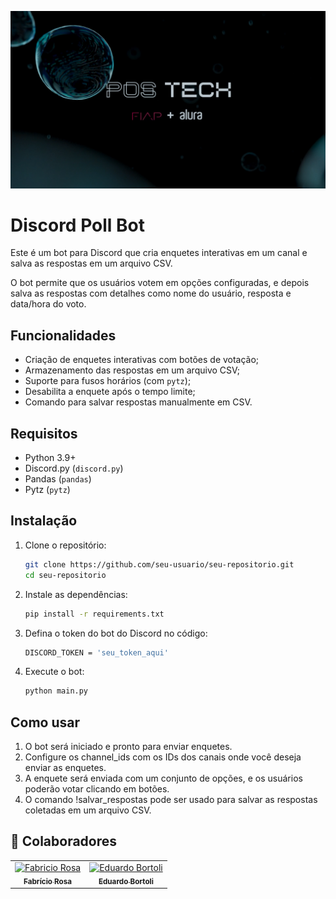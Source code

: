 ![alt text](image.png)

# Discord Poll Bot

Este é um bot para Discord que cria enquetes interativas em um canal e salva as respostas em um arquivo CSV.

O bot permite que os usuários votem em opções configuradas, e depois salva as respostas com detalhes como nome do usuário, resposta e data/hora do voto.

## Funcionalidades

- Criação de enquetes interativas com botões de votação;
- Armazenamento das respostas em um arquivo CSV;
- Suporte para fusos horários (com `pytz`);
- Desabilita a enquete após o tempo limite;
- Comando para salvar respostas manualmente em CSV.

## Requisitos

- Python 3.9+
- Discord.py (`discord.py`)
- Pandas (`pandas`)
- Pytz (`pytz`)

## Instalação

1. Clone o repositório:

   ```bash
   git clone https://github.com/seu-usuario/seu-repositorio.git
   cd seu-repositorio


2. Instale as dependências:

   ```bash
   pip install -r requirements.txt

3. Defina o token do bot do Discord no código:

   ```bash
   DISCORD_TOKEN = 'seu_token_aqui'

4. Execute o bot:

   ```bash
   python main.py

## Como usar
1. O bot será iniciado e pronto para enviar enquetes. 
2. Configure os channel_ids com os IDs dos canais onde você deseja enviar as enquetes.
3. A enquete será enviada com um conjunto de opções, e os usuários poderão votar clicando em botões.
4. O comando !salvar_respostas pode ser usado para salvar as respostas coletadas em um arquivo CSV.

<h2 id="colab">🤝 Colaboradores</h2>

<table>
  <tr>
    <td align="center">
      <a href="#">
        <img src="https://media.licdn.com/dms/image/v2/D4D03AQFhg6aT98EYyQ/profile-displayphoto-shrink_200_200/profile-displayphoto-shrink_200_200/0/1697061290400?e=1735171200&v=beta&t=I7QymWDGwsoAsobMDPcCba6KiP3cvSA8LnWUF2G9nzU" width="100px;" alt="Fabricio Rosa"/><br>
        <sub>
          <b>Fabrício Rosa</b>
        </sub>
      </a>
    </td>
    <td align="center">
      <a href="#">
        <img src="https://media.licdn.com/dms/image/v2/D4D03AQE-5o3qpWIN9g/profile-displayphoto-shrink_100_100/profile-displayphoto-shrink_100_100/0/1710954940792?e=1735171200&v=beta&t=7vLCKrr7DJio8MREsd9pBijdp8TjUFA5RdkCJpetsS0" width="100px;" alt="Eduardo Bortoli"/><br>
        <sub>
          <b>Eduardo Bortoli</b>
        </sub>
      </a>
    </td>
</table>

